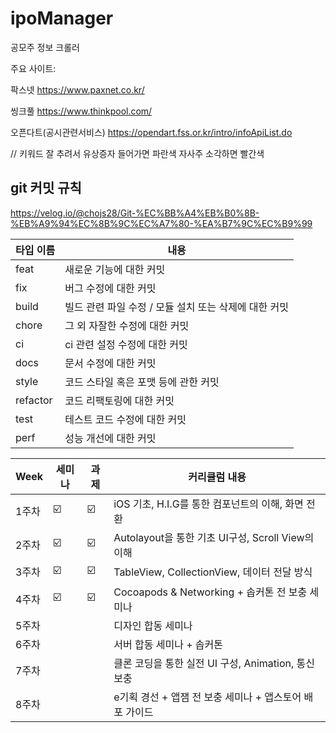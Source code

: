 # ipoManager
공모주 정보 크롤러

주요 사이트: 

팍스넷 https://www.paxnet.co.kr/

씽크풀 https://www.thinkpool.com/

오픈다트(공시관련서비스) https://opendart.fss.or.kr/intro/infoApiList.do

// 키워드 잘 추려서 유상증자 들어가면 파란색 자사주 소각하면 빨간색


## git 커밋 규칙
https://velog.io/@chojs28/Git-%EC%BB%A4%EB%B0%8B-%EB%A9%94%EC%8B%9C%EC%A7%80-%EA%B7%9C%EC%B9%99

| 타입 이름 |내용 |
| ---- | -------- |
| feat |새로운 기능에 대한 커밋|
| fix |버그 수정에 대한 커밋|
| build |빌드 관련 파일 수정 / 모듈 설치 또는 삭제에 대한 커밋|
| chore |그 외 자잘한 수정에 대한 커밋|
| ci |ci 관련 설정 수정에 대한 커밋|
| docs |문서 수정에 대한 커밋|
| style |코드 스타일 혹은 포맷 등에 관한 커밋|
| refactor |코드 리팩토링에 대한 커밋|
| test |테스트 코드 수정에 대한 커밋|
| perf |성능 개선에 대한 커밋|

| Week | 세미나 | 과제 |커리큘럼 내용 |
| ------ | -- | -- |----------- |
| 1주차 | ☑️ | ☑️ | iOS 기초, H.I.G를 통한 컴포넌트의 이해, 화면 전환 |
| 2주차 | ☑️ | ☑️ | Autolayout을 통한 기초 UI구성, Scroll View의 이해 |
| 3주차 | ☑️ | ☑️ | TableView, CollectionView, 데이터 전달 방식 |
| 4주차 | ☑️ | ☑️ | Cocoapods & Networking + 솝커톤 전 보충 세미나 |
| 5주차 |  |  |디자인 합동 세미나 |
| 6주차 |  |  |서버 합동 세미나 + 솝커톤  |
| 7주차 |  |  |클론 코딩을 통한 실전 UI 구성, Animation, 통신 보충  |
| 8주차 |  |  |e기획 경선 + 앱잼 전 보충 세미나 + 앱스토어 배포 가이드  |
